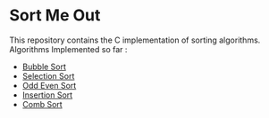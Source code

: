 Sort Me Out
===========

This repository contains the C implementation of sorting algorithms.
Algorithms Implemented so far : 

* [Bubble Sort](http://en.wikipedia.org/wiki/Bubble_sort "Bubble Sort")
* [Selection Sort](http://en.wikipedia.org/wiki/Selection_sort "Selection Sort")
* [Odd Even Sort](http://en.wikipedia.org/wiki/Odd%E2%80%93even_sort "Odd Even Sort")
* [Insertion Sort](http://en.wikipedia.org/wiki/Insertion_sort "Insertion Sort")
* [Comb Sort](http://en.wikipedia.org/wiki/Comb_sort "Comb Sort")